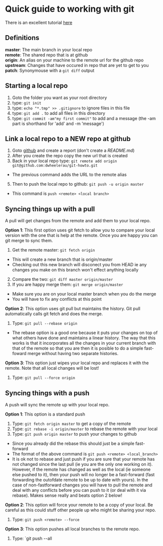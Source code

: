 # Quick guide to working with git

There is an excellent tutorial [here](
https://www.atlassian.com/git/tutorials/syncing/git-push)<br>
## Definitions

**master**: The main branch in your local repo<br>
**remote**: The shared repo that is at github<br>
**origin**: An alias on your machine to the remote url for the github repo<br>
**upstream**: Changes that have occured in repo that are yet to get to you<br>
**patch**: Synonymouse with a `git diff` output

## Starting a local repo

1.  Goto the folder you want as your root directory
2.  type: `git init`
3.  type: `echo "*.tmp" >> .gitignore` to ignore files in this file
4.  type: `git add .`  to add all files in this directory
5.  type: `git commit -am"my first commit"` to add and a message (the 
-am part is shorthand for 'add' and -m 'message')


## Link a local repo to a NEW repo at github

1.  Goto [github](https://github.com) and create a report (don't create a *README.md*)
2.  After you create the repo copy the new url that is created
3.  Back in your local repo type: `git remote add origin
    git@github.com:dwheelerau/git-howto.git`
   * The previous command adds the URL to the remote alias
5.  Then to push the local repo to github: `git push -u origin master`
   * This command is `push <remote> <local branch>`

## Syncing things up with a pull

A pull will get changes from the remote and add them to your local repo. <br>

**Option 1**: 
This first option uses git fetch to allow you to compare your local version
with the one that is help at the remote. Once you are happy you can
git merge to sync them.

1.  Get the remote master: `git fetch origin`
   * This will create a new branch that is origin/master
   * Checking out this new branch will disconect you from HEAD ie
any changes you make on this branch won't effect anything locally
2.  Compare the two: `git diff master origin/master`
3.  If you are happy merge them: `git merge origin/master`
   * Make sure you are on your local master branch when you do the merge
   * You will have to fix any conflicts at this point

**Option 2**: 
This option uses git pull but maintains the history. Git pull automatically
calls git fetch and does the merge.

1.  Type: `git pull --rebase origin`
   * The rebase option is a good one because it puts your changes
on top of what others have done and maintains a linear history. The 
way that this works is that it incorporates all the changes in your 
current branch with that of the remote so that you are then it is posible to
do a simple fast-foward merge without having two separate histories.

**Option 3**: 
This option just wipes your local repo and replaces it with the remote.
Note that all local changes will be lost!

1.  Type: `git pull --force origin`

## Syncing things with a push

A push will sync the remote up with your local repo. <br>

**Option 1**: 
This option is a standard push<br>
1.  Type: `git fetch origin master` to get a copy of the remote
2.  Type: `git rebase -i origin/master` to rebase the remote with your local
3.  Type: `git push origin master` to push your changes to github
   * Since you already did the rebase this should just be a simple fast-forward
   * The format of the above command is `git push <remote> <local_branch>`
   * It is ok not to rebase and just push if you are sure that your remote
has not changed since the last pull (ie you are the only one working on it). 
However, if the 
remote has changed as well as the local (ie someone else pushed to it), then
your push will no longer be a fast-forward (fast forwarding the outofdate
remote to be up to date with yours). In the case of non-fastforward changes
you will have to pull the remote and deal with any conflicts before you can
push to it (or deal with it via rebase). Makes sense really and beats option 2 
below!

**Option 2**: 
This option will force your remote to be a copy of your local. Be careful
as this could stuff other people up who might be sharing your repo.<br>
1.  Type: `git push <remote> --force`

**Option 3**: 
This option pushes all local branches to the remote repo.<br>
1.  Type: `git push <remote> --all
